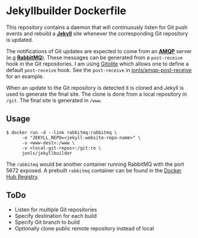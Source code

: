 Jekyllbuilder Dockerfile
========================

This repository contains a daemon that will continuously listen for
Git push events and rebuild a **[Jekyll](http://jekyllrb.com/)** site
whenever the corresponding Git repository is updated.

The notifications of Git updates are expected to come from an
**[AMQP][amqp]** server (e.g **[RabbitMQ][rabbitmq]**). These messages can
be generated from a `post-receive` hook in the Git repositories. I am
using [Gitolite][gitolite] which allows one to define a default
`post-receive` hook. See the `post-receive` in
[jonls/amqp-post-receive][amqp-post-receive] for an example.

When an update to the Git repository is detected it is cloned and
Jekyll is used to generate the final site. The clone is done from
a local repository in `/git`. The final site is generated in `/www`.

[amqp]: https://en.wikipedia.org/wiki/Advanced_Message_Queuing_Protocol
[rabbitmq]: http://www.rabbitmq.com/
[gitolite]: http://gitolite.com
[amqp-post-receive]: https://github.com/jonls/amqp-post-receive

Usage
-----

```
$ docker run -d --link rabbitmq:rabbitmq \
      -e "JEKYLL_REPO=<jekyll-website-repo-name>" \
      -v <www-dest>:/www \
      -v <local-git-repos>:/git:ro \
      jonls/jekyllbuilder
```

The `rabbitmq` would be another container running RabbitMQ with the port
5672 exposed. A prebuilt `rabbitmq` container can be found in the [Docker
Hub Registry](rabbitmq-docker).

[rabbitmq-docker]: https://registry.hub.docker.com/_/rabbitmq/

ToDo
----

- Listen for multiple Git repositories
- Specify destination for each build
- Specify Git branch to build
- Optionally clone public remote repository instead of local
